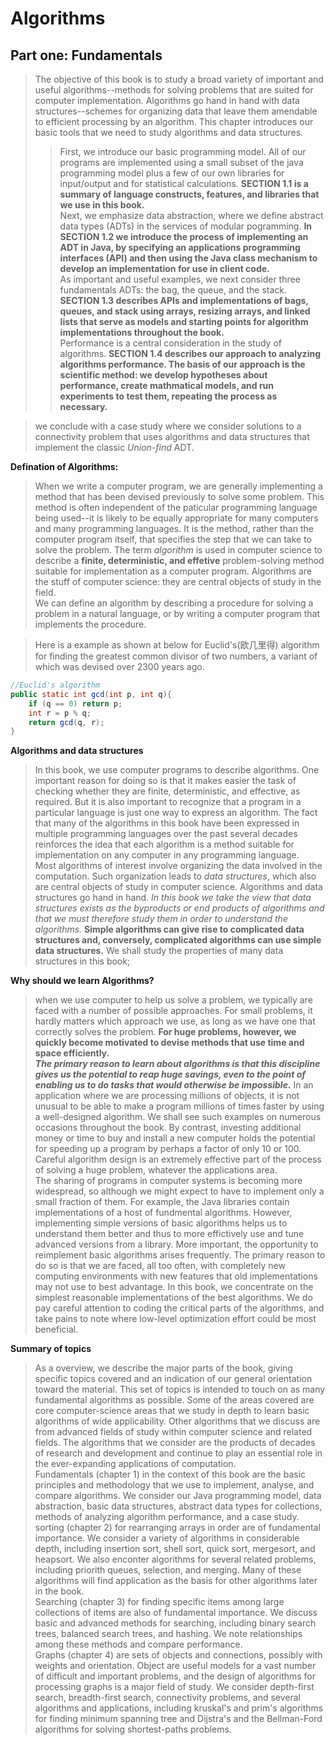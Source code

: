 # Algorithms
## Part one: Fundamentals
> The objective of this book is to study a broad variety of important and useful algorithms--methods for solving problems that are suited for computer implementation. Algorithms go hand in hand with data structures--schemes for organizing data that leave them amendable to efficient processing by an algorithm. This chapter introduces our basic tools that we need to study algorithms and data structures.
>> First, we introduce our basic programming model. All of our programs are implemented using a small subset of the java programming model plus a few of our own libraries for input/output and for statistical calculations. **SECTION 1.1 is a summary of language constructs, features, and libraries that we use in this book.**  
Next, we emphasize data abstraction, where we define abstract data types (ADTs) in the services of modular pogramming. **In SECTION 1.2 we introduce the process of implementing an ADT in Java, by specifying an applications programming interfaces (API) and then using the Java class mechanism to develop an implementation for use in client code.**  
As important and useful examples, we next consider three fundamentals ADTs: the bag, the queue, and the stack. **SECTION 1.3 describes APIs and implementations of bags, queues, and stack using arrays, resizing arrays, and linked lists that serve as models and starting points for algorithm implementations throughout the book.**  
Performance is a central consideration in the study of algorithms. **SECTION 1.4 describes our approach to analyzing algorithms performance. The basis of our approach is the scientific method: we develop hypotheses about performance, create mathmatical models, and run experiments to test them, repeating the process as necessary.**  

> we conclude with a case study where we consider solutions to a connectivity problem that uses algorithms and data structures that implement the classic *Union-find* ADT.

**Defination of Algorithms:**  
>When we write a computer program, we are generally implementing a method that has been devised previously to solve some problem. This method is often independent of the paticular programming language being used--it is likely to be equally appropriate for many computers and many programming languages. It is the method, rather than the computer program itself, that specifies the step that we can take to solve the problem. The term *algorithm* is used in computer science to describe a **finite, deterministic, and effetive** problem-solving method suitable for implementation as a computer program. Algorithms are the stuff of computer science: they are central objects of study in the field.  
We can define an algorithm by describing a procedure for solving a problem in a natural language, or by writing a computer program that implements the procedure.


> Here is a example as shown at below for Euclid's(欧几里得) algorithm for finding the greatest common divisor of two numbers, a variant of which was devised over 2300 years ago. 

```java
//Euclid's algorithm
public static int gcd(int p, int q){
    if (q == 0) return p;
    int r = p % q;
    return gcd(q, r);
}
```

**Algorithms and data structures**

> In this book, we use computer programs to describe algorithms. One important reason for doing so is that it makes easier the task of checking whether they are finite, deterministic, and effective, as required. But it is also important to recognize that a program in a particular language is just one way to express an algorithm. The fact that many of the algorithms in this book have been expressed in multiple programming languages over the past several decades reinforces the idea that each algorithm is a method suitable for implementation on any computer in any programming language.  
Most algorithms of interest involve organizing the data involved in the computation. Such organization leads to *data structures*, which also are central objects of study in computer science. Algorithms and data structures go hand in hand. *In this book we take the view that data structures exists as the byproducts or end products of algorithms and that we must therefore study them in order to understand the algorithms.* **Simple algorithms can give rise to complicated data structures and, conversely, complicated algorithms can use simple data structures.** We shall study the properties of many data structures in this book; 

**Why should we learn Algorithms?**

> when we use  computer to help us solve a problem, we typically are faced with a number of possible approaches. For small problems, it hardly matters which approach we use, as long as we have one that correctly solves the problem. **For huge problems, however, we quickly become motivated to devise methods that use time and space efficiently.**  
***The primary reason to learn about algorithms is that this discipline gives us the potential to reap huge savings, even to the point of enabling us to do tasks that would otherwise be impossible.*** In an application where we are processing millions of objects, it is not unusual to be able to make a program millions of times faster by using a well-designed algorithm. We shall see such examples on numerous occasions throughout the book. By contrast, investing additional  money or time to buy and install a new computer holds the potential for speeding up a program by perhaps a factor of only 10 or 100. Careful algorithm design is an extremely effective part of the process of solving a huge problem, whatever the applications area.  
The sharing of programs in computer systems is becoming more widespread, so although we might expect to have to implement only a small fraction of them. For example, the Java libraries contain implementations of a host of fundmental algorithms. However, implementing simple versions of basic algorithms helps us to understand them better and thus to more effictively use and tune advanced versions from a library. More important, the opportunity to reimplement basic algorithms arises frequently. The primary reason to do so is that we are faced, all too often, with completely new computing environments with new features that old implementations may not use to best advantage. In this book, we concentrate on the simplest reasonable implementations of the best algorithms. We do pay careful attention to coding the critical parts of the algorithms, and take pains to note where low-level optimization effort could be most beneficial.

**Summary of topics**  
> As a overview, we describe the major parts of the book, giving specific topics covered and an indication of our general orientation toward the material. This set of topics is intended to touch on as many fundamental algorithms as possible. Some of the areas covered are core computer-science areas that we study in depth to learn basic algorithms of wide applicability. Other algorithms that we discuss are from advanced fields of study within computer science and related fields. The algorithms that we consider are the products of decades of research and development and continue to play an essential role in the ever-expanding applications of computation.  
Fundamentals (chapter 1) in the context of this book are the basic principles and methodology that we use to implement, analyse, and compare algorithms. We consider our Java programming model, data abstraction, basic data structures, abstract data types for collections, methods of analyzing algorithm performance, and a case study.  
sorting (chapter 2) for rearranging arrays in order are of fundamental importance. We consider a variety of algorithms in considerable depth, including insertion sort, shell sort, quick sort, mergesort, and heapsort. We also enconter algorithms for several related problems, including priorith queues, selection, and merging. Many of these algorithms will find application as the basis for other algorithms later in the book.  
Searching (chapter 3) for finding specific items among large collections of items are also of fundamental importance. We discuss basic and advanced methods for searching, including binary search trees, balanced search trees, and hashing. We note relationships among these methods and compare performance.   
Graphs (chapter 4) are sets of objects and connections, possibly with weights and orientation. Object are useful models for a vast number of difficult and important problems, and the design of algorithms for processing graphs is a major field of study. We consider depth-first search, breadth-first search, connectivity problems, and several algorithms and applications, including kruskal's and prim's algorithms for finding minimum spanning tree and Dijstra's and the Bellman-Ford algorithms for solving shortest-paths problems.
